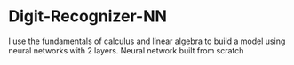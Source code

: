 # Digit-Recognizer-NN
I use the fundamentals of calculus and linear algebra to build a model using neural networks with 2 layers. Neural network built from scratch
